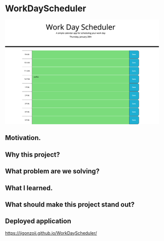 # WorkDayScheduler

<img src="./images/wds.jpg" alt = "planner that changes color according to time of work day">

## Motivation.


## Why this project?


## What problem are we solving?


## What I learned.


## What should make this project stand out?


## Deployed application

https://iigonzoii.github.io/WorkDayScheduler/
